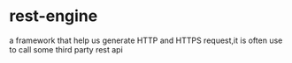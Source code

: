 rest-engine
===========

a framework that help us generate HTTP and HTTPS request,it is often use to call some third party rest api
